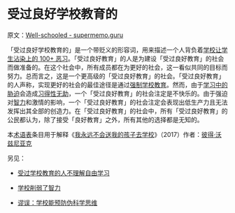 # 受过良好学校教育的

原文：[Well-schooled - supermemo.guru](https://supermemo.guru/wiki/Well-schooled)

「受过良好学校教育的」是一个带贬义的形容词，用来描述一个人背负着[学校让学生沾染上的 100+ 恶习](https://supermemo.guru/wiki/100_bad_habits_learned_at_school)。「受过良好教育」的人是为建设「受过良好教育」的社会而做准备的。在这个社会中，所有成员都在为更好的社会，这一看似共同的目标而努力。总而言之，这是一个更高级的「受过良好教育」的社会。「受过良好教育」的人声称，实现更好的社会的最佳途径是通过[强制学校教育](https://supermemo.guru/wiki/Compulsory_schooling)。然而，由于[学习中的胁迫](https://supermemo.guru/wiki/Coercion_in_learning)会造成[习得性无助](https://supermemo.guru/wiki/Learned_helplessness)，一个「受过良好教育」的社会注定是不快乐的。由于强迫对[智力](https://supermemo.guru/wiki/Intelligence)和激情的影响，一个「受过良好教育」的社会注定会表现出低生产力且无法发挥出其全部的创造力。在「受过良好教育」的社会中，所有「受过良好教育」的公民都认为，除了接受「良好教育」之外，所有其他的选择都是无知的。

本[术语表](https://supermemo.guru/wiki/Glossary)条目用于解释《[我永远不会送我的孩子去学校](https://supermemo.guru/wiki/Problem_of_Schooling)》（2017）作者：[彼得·沃兹尼亚克](https://supermemo.guru/wiki/Piotr_Wozniak)

另见：

- [受过学校教育的人不理解自由学习](https://supermemo.guru/wiki/Schooled_people_do_not_understand_free_learning)

- [学校削弱了智力](https://supermemo.guru/wiki/School_undermines_intelligence)

- [谬误：学校能预防伪科学思维](https://supermemo.guru/wiki/Myth:_School_prevents_pseudoscientific_thinking)